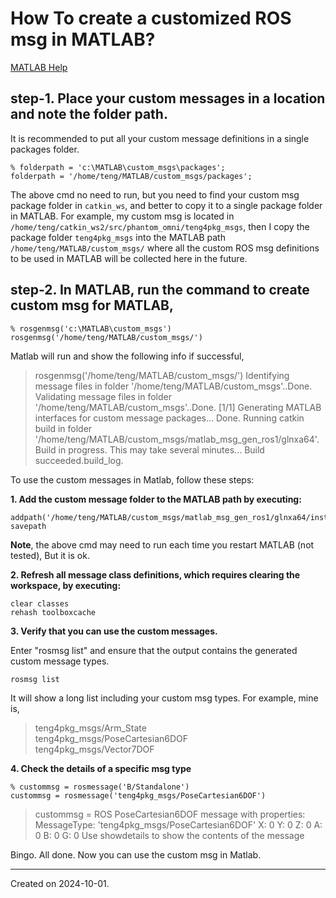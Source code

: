 # How To create a customized ROS msg in MATLAB?

[MATLAB Help](https://www.mathworks.com/help/ros/ug/create-custom-messages-from-ros-package.html)

## step-1. Place your custom messages in a location and note the folder path. 

It is recommended to put all your custom message definitions in a single packages folder.

```
% folderpath = 'c:\MATLAB\custom_msgs\packages';
folderpath = '/home/teng/MATLAB/custom_msgs/packages';
```

The above cmd no need to run, but you need to find your custom msg package folder in `catkin_ws`, and better to copy it to a single package folder in MATLAB. For example, my custom msg is located in `/home/teng/catkin_ws2/src/phantom_omni/teng4pkg_msgs`, then I copy the package folder `teng4pkg_msgs` into the MATLAB path `/home/teng/MATLAB/custom_msgs/` where all the custom ROS msg definitions to be used in MATLAB will be collected here in the future.

## step-2. In MATLAB, run the command to create custom msg for MATLAB, 

```
% rosgenmsg('c:\MATLAB\custom_msgs')
rosgenmsg('/home/teng/MATLAB/custom_msgs/')
```

Matlab will run and show the following info if successful,

> rosgenmsg('/home/teng/MATLAB/custom_msgs/')
> Identifying message files in folder '/home/teng/MATLAB/custom_msgs'..Done.
> Validating message files in folder '/home/teng/MATLAB/custom_msgs'..Done.
> [1/1] Generating MATLAB interfaces for custom message packages... Done.
> Running catkin build in folder '/home/teng/MATLAB/custom_msgs/matlab_msg_gen_ros1/glnxa64'.
> Build in progress. This may take several minutes...
> Build succeeded.build_log. 


To use the custom messages in Matlab, follow these steps: 

**1. Add the custom message folder to the MATLAB path by executing:**

```
addpath('/home/teng/MATLAB/custom_msgs/matlab_msg_gen_ros1/glnxa64/install/m')
savepath
```

**Note**, the above cmd may need to run each time you restart MATLAB (not tested), But it is ok.
 
**2. Refresh all message class definitions, which requires clearing the workspace, by executing:**

```
clear classes
rehash toolboxcache
```
 
**3. Verify that you can use the custom messages.**

Enter "rosmsg list" and ensure that the output contains the generated custom message types.

```
rosmsg list
```

It will show a long list including your custom msg types. For example, mine is,

> teng4pkg_msgs/Arm_State                                        
> teng4pkg_msgs/PoseCartesian6DOF                                
> teng4pkg_msgs/Vector7DOF

**4. Check the details of a specific msg type**

```
% custommsg = rosmessage('B/Standalone')
custommsg = rosmessage('teng4pkg_msgs/PoseCartesian6DOF')
```

> custommsg = 
>   ROS PoseCartesian6DOF message with properties:
>     MessageType: 'teng4pkg_msgs/PoseCartesian6DOF'
>               X: 0
>               Y: 0
>               Z: 0
>               A: 0
>               B: 0
>               G: 0
>   Use showdetails to show the contents of the message

Bingo. All done. Now you can use the custom msg in Matlab.


--------
Created on 2024-10-01. 
